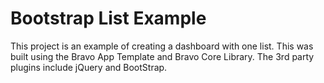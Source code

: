 # Bootstrap List Example

This project is an example of creating a dashboard with one list. This was built using the Bravo App Template and Bravo Core Library. The 3rd party plugins include jQuery and BootStrap.
